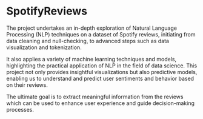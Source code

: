 # SpotifyReviews

The project undertakes an in-depth exploration of Natural Language Processing (NLP) techniques on a dataset of Spotify reviews, initiating from data cleaning and null-checking, to advanced steps such as data visualization and tokenization. 

It also applies a variety of machine learning techniques and models, highlighting the practical application of NLP in the field of data science. This project not only provides insightful visualizations but also predictive models, enabling us to understand and predict user sentiments and behavior based on their reviews. 

The ultimate goal is to extract meaningful information from the reviews which can be used to enhance user experience and guide decision-making processes.
